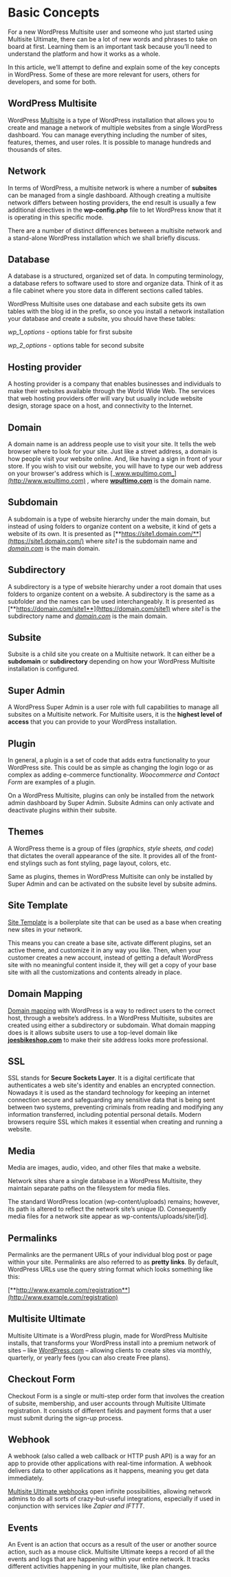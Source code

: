 # Basic Concepts

For a new WordPress Multisite user and someone who just started using Multisite Ultimate, there can be a lot of new words and phrases to take on board at first. Learning them is an important task because you’ll need to understand the platform and how it works as a whole.

In this article, we’ll attempt to define and explain some of the key concepts in WordPress. Some of these are more relevant for users, others for developers, and some for both.

## WordPress Multisite

WordPress [Multisite](https://help.wpultimo.com/article/265-how-do-i-install-wordpress-multisite) is a type of WordPress installation that allows you to create and manage a network of multiple websites from a single WordPress dashboard. You can manage everything including the number of sites, features, themes, and user roles. It is possible to manage hundreds and thousands of sites.

## Network

In terms of WordPress, a multisite network is where a number of **subsites** can be managed from a single dashboard. Although creating a multisite network differs between hosting providers, the end result is usually a few additional directives in the **wp-config.php** file to let WordPress know that it is operating in this specific mode.

There are a number of distinct differences between a multisite network and a stand-alone WordPress installation which we shall briefly discuss.

## Database

A database is a structured, organized set of data. In computing terminology, a database refers to software used to store and organize data. Think of it as a file cabinet where you store data in different sections called tables.

WordPress Multisite uses one database and each subsite gets its own tables with the blog id in the prefix, so once you install a network installation your database and create a subsite, you should have these tables:

_wp_1_options_ \- options table for first subsite

_wp_2_options_ \- options table for second subsite

## Hosting provider

A hosting provider is a company that enables businesses and individuals to make their websites available through the World Wide Web. The services that web hosting providers offer will vary but usually include website design, storage space on a host, and connectivity to the Internet.

## Domain

A domain name is an address people use to visit your site. It tells the web browser where to look for your site. Just like a street address, a domain is how people visit your website online. And, like having a sign in front of your store. If you wish to visit our website, you will have to type our web address on your browser's address which is [_www.wpultimo.com_](http://www.wpultimo.com) _,_ where [**wpultimo.com**](http://wpultimo.com) is the domain name.

## Subdomain

A subdomain is a type of website hierarchy under the main domain, but instead of using folders to organize content on a website, it kind of gets a website of its own. It is presented as [**https://site1.domain.com/**](https://site1.domain.com/) where _site1_ is the subdomain name and [_domain.com_](http://domain.com) is the main domain.

## Subdirectory

A subdirectory is a type of website hierarchy under a root domain that uses folders to organize content on a website. A subdirectory is the same as a subfolder and the names can be used interchangeably. It is presented as [**https://domain.com/site1**](https://domain.com/site1) where _site1_ is the subdirectory name and [_domain.com_](http://domain.com) is the main domain.

## Subsite

Subsite is a child site you create on a Multisite network. It can either be a **subdomain** or **subdirectory** depending on how your WordPress Multisite installation is configured.

## Super Admin

A WordPress Super Admin is a user role with full capabilities to manage all subsites on a Multisite network. For Multisite users, it is the **highest level of access** that you can provide to your WordPress installation.

## Plugin

In general, a plugin is a set of code that adds extra functionality to your WordPress site. This could be as simple as changing the login logo or as complex as adding e-commerce functionality. _Woocommerce and Contact Form_ are examples of a plugin.

On a WordPress Multisite, plugins can only be installed from the network admin dashboard by Super Admin. Subsite Admins can only activate and deactivate plugins within their subsite.

## Themes

A WordPress theme is a group of files (_graphics, style sheets, and code_) that dictates the overall appearance of the site. It provides all of the front-end stylings such as font styling, page layout, colors, etc.

Same as plugins, themes in WordPress Multisite can only be installed by Super Admin and can be activated on the subsite level by subsite admins.

## Site Template

[Site Template](https://help.wpultimo.com/article/369-getting-started-with-site-templates-v2) is a boilerplate site that can be used as a base when creating new sites in your network.

This means you can create a base site, activate different plugins, set an active theme, and customize it in any way you like. Then, when your customer creates a new account, instead of getting a default WordPress site with no meaningful content inside it, they will get a copy of your base site with all the customizations and contents already in place.

## Domain Mapping

[Domain mapping](https://help.wpultimo.com/article/365-domain-mapping-101) with WordPress is a way to redirect users to the correct host, through a website’s address. In a WordPress Multisite, subsites are created using either a subdirectory or subdomain. What domain mapping does is it allows subsite users to use a top-level domain like [**joesbikeshop.com**](http://joesbikeshop.com) to make their site address looks more professional.

## SSL

SSL stands for **Secure Sockets Layer**. It is a digital certificate that authenticates a web site's identity and enables an encrypted connection. Nowadays it is used as the standard technology for keeping an internet connection secure and safeguarding any sensitive data that is being sent between two systems, preventing criminals from reading and modifying any information transferred, including potential personal details. Modern browsers require SSL which makes it essential when creating and running a website.

## Media

Media are images, audio, video, and other files that make a website.

Network sites share a single database in a WordPress Multisite, they maintain separate paths on the filesystem for media files.

The standard WordPress location (wp-content/uploads) remains; however, its path is altered to reflect the network site’s unique ID. Consequently media files for a network site appear as wp-contents/uploads/site/[id].

## Permalinks

Permalinks are the permanent URLs of your individual blog post or page within your site. Permalinks are also referred to as **pretty links**. By default, WordPress URLs use the query string format which looks something like this:

[**http://www.example.com/registration**](http://www.example.com/registration)

## Multisite Ultimate

Multisite Ultimate is a WordPress plugin, made for WordPress Multisite installs, that transforms your WordPress install into a premium network of sites – like [WordPress.com](https://WordPress.com) – allowing clients to create sites via monthly, quarterly, or yearly fees (you can also create Free plans).

## Checkout Form

Checkout Form is a single or multi-step order form that involves the creation of subsite, membership, and user accounts through Multisite Ultimate registration. It consists of different fields and payment forms that a user must submit during the sign-up process.

## Webhook

A webhook (also called a web callback or HTTP push API) is a way for an app to provide other applications with real-time information. A webhook delivers data to other applications as it happens, meaning you get data immediately.

[Multisite Ultimate webhooks](https://help.wpultimo.com/article/337-integrating-wp-ultimo-with-zapier-using-webhooks) open infinite possibilities, allowing network admins to do all sorts of crazy-but-useful integrations, especially if used in conjunction with services like _Zapier and IFTTT_.

## Events

An Event is an action that occurs as a result of the user or another source action, such as a mouse click. Multisite Ultimate keeps a record of all the events and logs that are happening within your entire network. It tracks different activities happening in your multisite, like plan changes.
